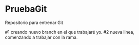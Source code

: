 # PruebaGit
Repositorio para entrenar Git

#1 creando nuevo branch en el que trabajaré yo.
#2 nueva linea, comenzando a trabajar con la rama.
